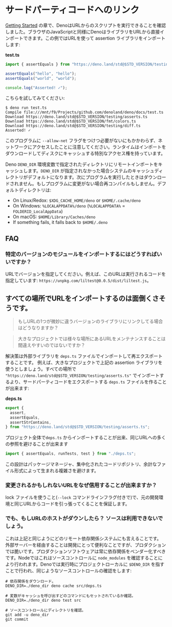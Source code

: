 <!-- # Linking to third party code -->
# サードパーティコードへのリンク

<!--
In the [Getting Started](./getting_started.md) section, we saw Deno could
execute scripts from URLs. Like browser JavaScript, Deno can import libraries
directly from URLs. This example uses a URL to import an assertion library:
-->
[Getting Started](./getting_started.md) の章で、DenoはURLからのスクリプトを実行できることを確認しました。ブラウザのJavaScriptと同様にDenoはライブラリをURLから直接インポートできます。この例ではURLを使って assertion ライブラリをインポートします:

**test.ts**

```ts
import { assertEquals } from "https://deno.land/std@$STD_VERSION/testing/asserts.ts";

assertEquals("hello", "hello");
assertEquals("world", "world");

console.log("Asserted! ✓");
```

<!-- Try running this: -->
こちらを試してみてください:

```shell
$ deno run test.ts
Compile file:///mnt/f9/Projects/github.com/denoland/deno/docs/test.ts
Download https://deno.land/std@$STD_VERSION/testing/asserts.ts
Download https://deno.land/std@$STD_VERSION/fmt/colors.ts
Download https://deno.land/std@$STD_VERSION/testing/diff.ts
Asserted! ✓
```

<!--
Note that we did not have to provide the `--allow-net` flag for this program,
and yet it accessed the network. The runtime has special access to download
imports and cache them to disk.
-->
このプログラムに `--allow-net` フラグをつけつ必要がないにもかかわらず、ネットワークにアクセスしたことに注意してください。ランタイムはインポートをダウンロードしてディスクにキャッシュする特別なアクセス権を持っています。

<!--
Deno caches remote imports in a special directory specified by the `DENO_DIR`
environment variable. It defaults to the system's cache directory if `DENO_DIR`
is not specified. The next time you run the program, no downloads will be made.
If the program hasn't changed, it won't be recompiled either. The default
directory is:
-->
Deno `DENO_DIR` 環境変数で指定されたディレクトリにリモートインポートをキャッシュします。`DENO_DIR` が指定されなかった場合システムのキャッシュディレクトリがデフォルトになります。次にプログラムを実行したときはダウンロードされません。もしプログラムに変更がない場合再コンパイルもしません。デフォルトディレクトリは:

- On Linux/Redox: `$XDG_CACHE_HOME/deno` or `$HOME/.cache/deno`
- On Windows: `%LOCALAPPDATA%/deno` (`%LOCALAPPDATA%` = `FOLDERID_LocalAppData`)
- On macOS: `$HOME/Library/Caches/deno`
- If something fails, it falls back to `$HOME/.deno`

## FAQ

<!-- ### How do I import a specific version of a module? -->
### 特定のバージョンのモジュールをインポートするにはどうすればいいですか？

<!--
Specify the version in the URL. For example, this URL fully specifies the code
being run: `https://unpkg.com/liltest@0.0.5/dist/liltest.js`.
-->
URLでバージョンを指定してください。例えば、このURLは実行されるコードを指定しています: `https://unpkg.com/liltest@0.0.5/dist/liltest.js`。

<!-- ### It seems unwieldy to import URLs everywhere. -->
## すべての場所でURLをインポートするのは面倒くさそうです。

<!-- > What if one of the URLs links to a subtly different version of a library? -->
> もしURLの1つが微妙に違うバージョンのライブラリにリンクしてる場合はどうなりますか？

<!-- > Isn't it error prone to maintain URLs everywhere in a large project? -->
> 大きなプロジェクトでは様々な場所にあるURLをメンテナンスすることは間違えやすいのではないですか？

<!--
The solution is to import and re-export your external libraries in a central
`deps.ts` file (which serves the same purpose as Node's `package.json` file).
For example, let's say you were using the above assertion library across a large
project. Rather than importing
`"https://deno.land/std@$STD_VERSION/testing/asserts.ts"` everywhere, you could
create a `deps.ts` file that exports the third-party code:
-->
解決策は外部ライブラリを `deps.ts` ファイルでインポートして再エクスポートすることです。
例えば、大きなプロジェクトで上記の assertion ライブラリを使うとしましょう。すべての場所で `"https://deno.land/std@$STD_VERSION/testing/asserts.ts"` でインポートするより、サードパーティコードをエクスポートする `deps.ts` ファイルを作ることが出来ます:

**deps.ts**

```ts
export {
  assert,
  assertEquals,
  assertStrContains,
} from "https://deno.land/std@$STD_VERSION/testing/asserts.ts";
```

<!--
And throughout the same project, you can import from the `deps.ts` and avoid
having many references to the same URL:
-->
プロジェクト全体で`deps.ts` からインポートすることが出来、同じURLへの多くの参照を避けることが出来ます

```ts
import { assertEquals, runTests, test } from "./deps.ts";
```

<!--
This design circumvents a plethora of complexity spawned by package management
software, centralized code repositories, and superfluous file formats.
-->
この設計はパッケージマネージャ、集中化されたコードリポジトリ、余計なファイル形式によって生まれる複雑さを避けます。

<!-- ### How can I trust a URL that may change? -->
### 変更されるかもしれないURLをなぜ信用することが出来ますか？

<!--
By using a lock file (with the `--lock` command line flag), you can ensure that
the code pulled from a URL is the same as it was during initial development. You
can learn more about this
[here](./linking_to_external_code/integrity_checking.md).
-->
lock ファイルを使うこと(`--lock` コマンドラインフラグ付きで)で、元の開発環境と同じURLからコードを引っ張ってくることを保証します。

<!-- ### But what if the host of the URL goes down? The source won't be available. -->
### でも、もしURLのホストがダウンしたら？ ソースは利用できないでしょう。

<!--
This, like the above, is a problem faced by _any_ remote dependency system.
Relying on external servers is convenient for development but brittle in
production. Production software should always vendor its dependencies. In Node
this is done by checking `node_modules` into source control. In Deno this is
done by pointing `$DENO_DIR` to some project-local directory at runtime, and
similarly checking that into source control:
-->
これは上記と同じようにどのリモート依存関係システムにも言えることです。
外部サーバーを経由することは開発にとって便利なことですが、プロダクションでは脆いです。プロダクションソフトウェアは常に依存関係をベンダー化すべきです。Nodeではこれはソースコントロールに `node_modules` を確認することにより行われます。Denoでは実行時にプロジェクトローカルに `$DENO_DIR` を指すことで行われ、同じようなソースコントロールの確認をします:

<!--
```shell
# Download the dependencies.
DENO_DIR=./deno_dir deno cache src/deps.ts

# Make sure the variable is set for any command which invokes the cache.
DENO_DIR=./deno_dir deno test src

# Check the directory into source control.
git add -u deno_dir
git commit
```
-->
```shell
# 依存関係をダウンロード。
DENO_DIR=./deno_dir deno cache src/deps.ts

# 変数がキャッシュを呼び出すどのコマンドにもセットされているか確認。
DENO_DIR=./deno_dir deno test src

# ソースコントロールにディレクトリを確認。
git add -u deno_dir
git commit
```
